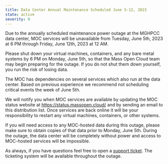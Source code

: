```yaml
---
title: Data Center Annual Maintenance Scheduled June 5-12, 2023
state: active
severity: 0
---
```


Due to the annually scheduled maintenance power outage at the MGHPCC data center, MOC services will be unavailable from Tuesday, June 5th, 2023 at 6 PM through Friday, June 12th, 2023 at 12 AM.

Please shut down your virtual machines, containers, and any bare metal systems by 6 PM on Monday, June 5th, so that the Mass Open Cloud team may begin preparing for the outage. If you do not shut them down yourself, you run the risk of losing data.

The MOC has dependencies on several services which also run at the data center. Based on previous experience we recommend not scheduling critical events the week of June 5th.

We will notify you when MOC services are available by updating the MOC status website at https://status.massopen.cloud/ and by sending an email to this distribution list. Once services are back online it will be your responsibility to restart any virtual machines, containers, or other systems.

If you will need access to any MOC-hosted data during this outage, please make sure to obtain copies of that data prior to Monday, June 5th. During the outage, the data center will be completely without power and access to MOC-hosted services will be impossible.

As always, if you have questions feel free to open a [support ticket][ticket].
The ticketing system will be available throughout the outage.

[ticket]: https://support.massopen.cloud
